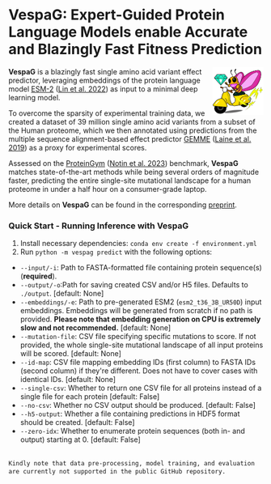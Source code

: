 
# VespaG: Expert-Guided Protein Language Models enable Accurate and Blazingly Fast Fitness Prediction

<img align="right" src="images/vespag.png" alt="image" height="20%" width="20%" />

**VespaG** is a blazingly fast single amino acid variant effect predictor, leveraging embeddings of the protein language model [ESM-2](https://github.com/facebookresearch/esm) ([Lin et al. 2022](https://www.science.org/doi/abs/10.1126/science.ade2574)) as input to a minimal deep learning model. 

To overcome the sparsity of experimental training data, we created a dataset of 39 million single amino acid variants from a subset of the Human proteome, which we then annotated using predictions from the multiple sequence alignment-based effect predictor [GEMME](http://www.lcqb.upmc.fr/GEMME/Home.html) ([Laine et al. 2019](https://doi.org/10.1093/molbev/msz179)) as a proxy for experimental scores. 

Assessed on the [ProteinGym](https://proteingym.org) ([Notin et al. 2023](https://www.biorxiv.org/content/10.1101/2023.12.07.570727v1)) benchmark, **VespaG** matches state-of-the-art methods while being several orders of magnitude faster, predicting the entire single-site mutational landscape for a human proteome in under a half hour on a consumer-grade laptop.

More details on **VespaG** can be found in the corresponding [preprint](https://www.biorxiv.org/).

### Quick Start - Running Inference with VespaG
1. Install necessary dependencies: `conda env create -f environment.yml`
2. Run `python -m vespag predict` with the following options:
- `--input/-i`: Path to FASTA-formatted file containing protein sequence(s) (**required**).
- `--output/-o`:Path for saving created CSV and/or H5 files. Defaults to `./output`. [default: None]
- `--embeddings/-e`: Path to pre-generated ESM2 (`esm2_t36_3B_UR50D`) input embeddings. Embeddings will be generated from scratch if no path is provided. **Please note that embedding generation on CPU is extremely slow and not recommended.** [default: None]
- `--mutation-file`: CSV file specifying specific mutations to score. If not provided, the whole single-site mutational landscape of all input proteins will be scored. [default: None]
- `--id-map`: CSV file mapping embedding IDs (first column) to FASTA IDs (second column) if they're different. Does not have to cover cases with identical IDs. [default: None]
- `--single-csv`: Whether to return one CSV file for all proteins instead of a single file for each protein [default: False]
- `--no-csv`: Whether no CSV output should be produced. [default: False]
- `--h5-output`: Whether a file containing predictions in HDF5 format should be created. [default: False]
- `--zero-idx`: Whether to enumerate protein sequences (both in- and output) starting at 0. [default: False]
```

Kindly note that data pre-processing, model training, and evaluation are currently not supported in the public GitHub repository.